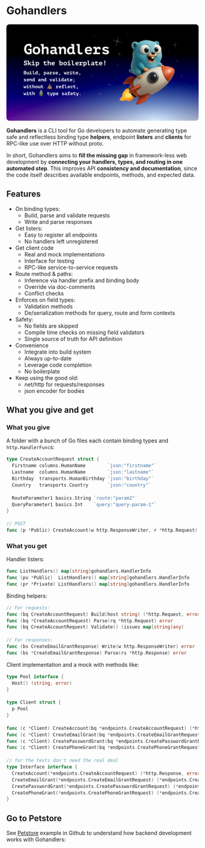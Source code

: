 # Gohandlers

<img src=".assets/github-social-preview.png" style="width:min(100%, 640px);border-radius:8px">

**Gohandlers** is a CLI tool for Go developers to automate generating type safe and reflectless binding type **helpers**, endpoint **listers** and **clients** for RPC-like use over HTTP without proto.

In short, Gohandlers aims to **fill the missing gap** in framework-less web development by **connecting your handlers, types, and routing in one automated step**. This improves API **consistency and documentation**, since the code itself describes available endpoints, methods, and expected data.

## Features

-   On binding types:
    -   Build, parse and validate requests
    -   Write and parse responses
-   Get listers:
    -   Easy to register all endpoints
    -   No handlers left unregistered
-   Get client code
    -   Real and mock implementations
    -   Interface for testing
    -   RPC-like service-to-service requests
-   Route method & paths:
    -   Inference via handler prefix and binding body
    -   Override via doc-comments
    -   Conflict checks
-   Enforces on field types:
    -   Validation methods
    -   De/serialization methods for query, route and form contexts
-   Safety:
    -   No fields are skipped
    -   Compile time checks on missing field validators
    -   Single source of truth for API definition
-   Convenience
    -   Integrate into build system
    -   Always up-to-date
    -   Leverage code completion
    -   No boilerplate
-   Keep using the good old:
    -   net/http for requests/responses
    -   json encoder for bodies

## What you give and get

### What you give

A folder with a bunch of Go files each contain binding types and `http.HandlerFunc`s:

```go
type CreateAccountRequest struct {
  Firstname columns.HumanName        `json:"firstname"`
  Lastname  columns.HumanName        `json:"lastname"`
  Birthday  transports.HumanBirthday `json:"birthday"`
  Country   transports.Country       `json:"country"`

  RouteParameter1 basics.String `route:"param2"`
  QueryParameter1 basics.Int    `query:"query-param-1"`
}

// POST
func (p *Public) CreateAccount(w http.ResponseWriter, r *http.Request)
```

### What you get

Handler listers:

```go
func ListHandlers() map[string]gohandlers.HandlerInfo
func (pu *Public)  ListHandlers() map[string]gohandlers.HandlerInfo
func (pr *Private) ListHandlers() map[string]gohandlers.HandlerInfo
```

Binding helpers:

```go
// For requests:
func (bq CreateAccountRequest) Build(host string) (*http.Request, error)
func (bq *CreateAccountRequest) Parse(rq *http.Request) error
func (bq CreateAccountRequest) Validate() (issues map[string]any)

// For responses:
func (bs CreateEmailGrantResponse) Write(w http.ResponseWriter) error
func (bs *CreateEmailGrantResponse) Parse(rs *http.Response) error
```

Client implementation and a mock with methods like:

```go
type Pool interface {
  Host() (string, error)
}

type Client struct {
  p Pool
}

func (c *Client) CreateAccount(bq *endpoints.CreateAccountRequest) (*http.Response, error)
func (c *Client) CreateEmailGrant(bq *endpoints.CreateEmailGrantRequest) (*endpoints.CreateEmailGrantResponse, error)
func (c *Client) CreatePasswordGrant(bq *endpoints.CreatePasswordGrantRequest) (*endpoints.CreatePasswordGrantResponse, error)
func (c *Client) CreatePhoneGrant(bq *endpoints.CreatePhoneGrantRequest) (*endpoints.CreatePhoneGrantResponse, error)

// for the tests don't need the real deal
type Interface interface {
  CreateAccount(*endpoints.CreateAccountRequest) (*http.Response, error)
  CreateEmailGrant(*endpoints.CreateEmailGrantRequest) (*endpoints.CreateEmailGrantResponse, error)
  CreatePasswordGrant(*endpoints.CreatePasswordGrantRequest) (*endpoints.CreatePasswordGrantResponse, error)
  CreatePhoneGrant(*endpoints.CreatePhoneGrantRequest) (*endpoints.CreatePhoneGrantResponse, error)
}
```

## Go to Petstore

See [Petstore](https://github.com/ufukty/gohandlers-petstore) example in Github to understand how backend development works with Gohandlers:
